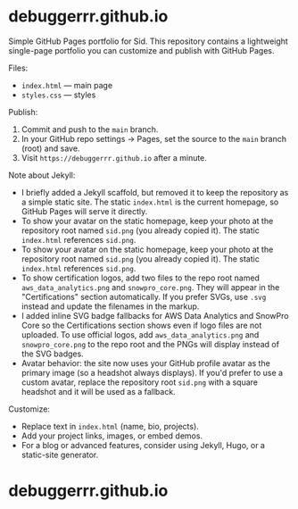 # debuggerrr.github.io

Simple GitHub Pages portfolio for Sid. This repository contains a lightweight single-page portfolio you can customize and publish with GitHub Pages.

Files:
- `index.html` — main page
- `styles.css` — styles

Publish:
1. Commit and push to the `main` branch.
2. In your GitHub repo settings -> Pages, set the source to the `main` branch (root) and save.
3. Visit `https://debuggerrr.github.io` after a minute.

Note about Jekyll:
- I briefly added a Jekyll scaffold, but removed it to keep the repository as a simple static site. The static `index.html` is the current homepage, so GitHub Pages will serve it directly.
- To show your avatar on the static homepage, keep your photo at the repository root named `sid.png` (you already copied it). The static `index.html` references `sid.png`.
 - To show your avatar on the static homepage, keep your photo at the repository root named `sid.png` (you already copied it). The static `index.html` references `sid.png`.
 - To show certification logos, add two files to the repo root named `aws_data_analytics.png` and `snowpro_core.png`. They will appear in the "Certifications" section automatically. If you prefer SVGs, use `.svg` instead and update the filenames in the markup.
- I added inline SVG badge fallbacks for AWS Data Analytics and SnowPro Core so the Certifications section shows even if logo files are not uploaded. To use official logos, add `aws_data_analytics.png` and `snowpro_core.png` to the repo root and the PNGs will display instead of the SVG badges.
 - Avatar behavior: the site now uses your GitHub profile avatar as the primary image (so a headshot always displays). If you'd prefer to use a custom avatar, replace the repository root `sid.png` with a square headshot and it will be used as a fallback.

Customize:
- Replace text in `index.html` (name, bio, projects).
- Add your project links, images, or embed demos.
- For a blog or advanced features, consider using Jekyll, Hugo, or a static-site generator.
# debuggerrr.github.io